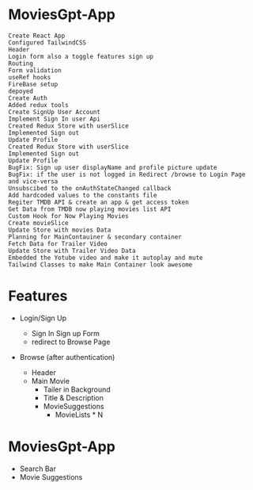 # MoviesGpt-App
    Create React App
    Configured TailwindCSS
    Header
    Login form also a toggle features sign up
    Routing
    Form validation
    useRef hooks
    FireBase setup
    depoyed
    Create Auth
    Added redux tools
    Create SignUp User Account
    Implement Sign In user Api
    Created Redux Store with userSlice
    Implemented Sign out
    Update Profile 
    Created Redux Store with userSlice
    Implemented Sign out
    Update Profile
    BugFix: Sign up user displayName and profile picture update
    BugFix: if the user is not logged in Redirect /browse to Login Page and vice-versa
    Unsubscibed to the onAuthStateChanged callback
    Add hardcoded values to the constants file
    Regiter TMDB API & create an app & get access token
    Get Data from TMDB now playing movies list API
    Custom Hook for Now Playing Movies
    Create movieSlice
    Update Store with movies Data
    Planning for MainContauiner & secondary container
    Fetch Data for Trailer Video
    Update Store with Trailer Video Data
    Embedded the Yotube video and make it autoplay and mute
    Tailwind Classes to make Main Container look awesome

# Features
- Login/Sign Up
    - Sign In Sign up Form
    - redirect to Browse Page

- Browse (after authentication)
    - Header
    - Main Movie
        - Tailer in Background
        - Title & Description
        - MovieSuggestions
            - MovieLists * N

# MoviesGpt-App
- Search Bar
- Movie Suggestions